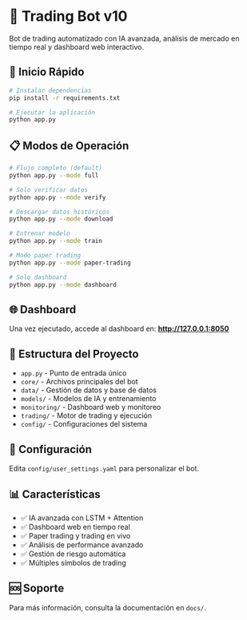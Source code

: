 # 🤖 Trading Bot v10

Bot de trading automatizado con IA avanzada, análisis de mercado en tiempo real y dashboard web interactivo.

## 🚀 Inicio Rápido

```bash
# Instalar dependencias
pip install -r requirements.txt

# Ejecutar la aplicación
python app.py
```

## 📋 Modos de Operación

```bash
# Flujo completo (default)
python app.py --mode full

# Solo verificar datos
python app.py --mode verify

# Descargar datos históricos
python app.py --mode download

# Entrenar modelo
python app.py --mode train

# Modo paper trading
python app.py --mode paper-trading

# Solo dashboard
python app.py --mode dashboard
```

## 🌐 Dashboard

Una vez ejecutado, accede al dashboard en: **http://127.0.0.1:8050**

## 📁 Estructura del Proyecto

- `app.py` - Punto de entrada único
- `core/` - Archivos principales del bot
- `data/` - Gestión de datos y base de datos
- `models/` - Modelos de IA y entrenamiento
- `monitoring/` - Dashboard web y monitoreo
- `trading/` - Motor de trading y ejecución
- `config/` - Configuraciones del sistema

## 🔧 Configuración

Edita `config/user_settings.yaml` para personalizar el bot.

## 📊 Características

- ✅ IA avanzada con LSTM + Attention
- ✅ Dashboard web en tiempo real
- ✅ Paper trading y trading en vivo
- ✅ Análisis de performance avanzado
- ✅ Gestión de riesgo automática
- ✅ Múltiples símbolos de trading

## 🆘 Soporte

Para más información, consulta la documentación en `docs/`.